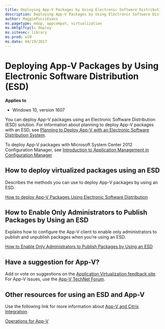 ```yaml
---
title: Deploying App-V Packages by Using Electronic Software Distribution (ESD)
description: Deploying App-V Packages by Using Electronic Software Distribution (ESD)
author: MaggiePucciEvans
ms.pagetype: mdop, appcompat, virtualization
ms.mktglfcycl: deploy
ms.sitesec: library
ms.prod: w10
ms.date: 04/19/2017
---
```



# Deploying App-V Packages by Using Electronic Software Distribution (ESD)

**Applies to**
-   Windows 10, version 1607

You can deploy App-V packages using an Electronic Software Distribution (ESD) solution. For information about planning to deploy App-V packages with an ESD, see [Planning to Deploy App-V with an Electronic Software Distribution System](appv-planning-to-deploy-appv-with-electronic-software-distribution-solutions.md).

To deploy App-V packages with Microsoft System Center 2012 Configuration Manager, see [Introduction to Application Management in Configuration Manager](https://technet.microsoft.com/en-us/library/gg682125.aspx#BKMK_Appv)

## How to deploy virtualized packages using an ESD


Describes the methods you can use to deploy App-V packages by using an ESD.

[How to deploy App-V Packages Using Electronic Software Distribution](appv-deploy-appv-packages-with-electronic-software-distribution-solutions.md)

## How to Enable Only Administrators to Publish Packages by Using an ESD


Explains how to configure the App-V client to enable only administrators to publish and unpublish packages when you’re using an ESD.

[How to Enable Only Administrators to Publish Packages by Using an ESD](appv-enable-administrators-to-publish-packages-with-electronic-software-distribution-solutions.md)

## Have a suggestion for App-V?


Add or vote on suggestions on the [Application Virtualization feedback site](https://appv.uservoice.com/forums/280448-microsoft-application-virtualization).<br>For App-V issues, use the [App-V TechNet Forum](https://social.technet.microsoft.com/Forums/en-US/home?forum=mdopappv).

## Other resources for using an ESD and App-V


Use the following link for more information about [App-V and Citrix Integration](https://www.microsoft.com/en-us/download/details.aspx?id=40885).

[Operations for App-V](appv-operations.md)

 

 





